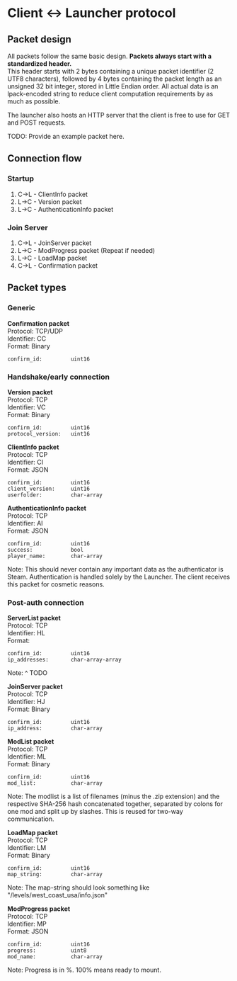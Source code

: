 # Client <-> Launcher protocol

## Packet design
All packets follow the same basic design.
**Packets always start with a standardized header.**<br>
This header starts with 2 bytes containing a unique packet identifier (2 UTF8 characters), followed by 4 bytes containing the packet length as an unsigned 32 bit integer, stored in Little Endian order.
All actual data is an lpack-encoded string to reduce client computation requirements by as much as possible.

The launcher also hosts an HTTP server that the client is free to use for GET and POST requests.

TODO: Provide an example packet here.


## Connection flow
### Startup
1. C->L - ClientInfo packet
2. L->C - Version packet
3. L->C - AuthenticationInfo packet

### Join Server
1. C->L - JoinServer packet
2. L->C - ModProgress packet (Repeat if needed)
3. L->C - LoadMap packet
4. C->L - Confirmation packet

## Packet types
### Generic
**Confirmation packet**<br>
Protocol: TCP/UDP<br>
Identifier: CC<br>
Format: Binary
```
confirm_id:         uint16
```

### Handshake/early connection
**Version packet**<br>
Protocol: TCP<br>
Identifier: VC<br>
Format: Binary
```
confirm_id:         uint16
protocol_version:   uint16
```

**ClientInfo packet**<br>
Protocol: TCP<br>
Identifier: CI<br>
Format: JSON
```
confirm_id:         uint16
client_version:     uint16
userfolder:         char-array
```

**AuthenticationInfo packet**<br>
Protocol: TCP<br>
Identifier: AI<br>
Format: JSON
```
confirm_id:         uint16
success:            bool
player_name:        char-array
```
Note: This should never contain any important data as the authenticator is Steam.
Authentication is handled solely by the Launcher. The client receives this packet for cosmetic reasons.

### Post-auth connection
**ServerList packet**<br>
Protocol: TCP<br>
Identifier: HL<br>
Format:
```
confirm_id:         uint16
ip_addresses:       char-array-array
```
Note: ^ TODO

**JoinServer packet**<br>
Protocol: TCP<br>
Identifier: HJ<br>
Format: Binary
```
confirm_id:         uint16
ip_address:         char-array
```

**ModList packet**<br>
Protocol: TCP<br>
Identifier: ML<br>
Format: Binary
```
confirm_id:         uint16
mod_list:           char-array
```
Note: The modlist is a list of filenames (minus the .zip extension) and the respective SHA-256 hash concatenated together, separated by colons for one mod and split up by slashes.
This is reused for two-way communication.

**LoadMap packet**<br>
Protocol: TCP<br>
Identifier: LM<br>
Format: Binary
```
confirm_id:         uint16
map_string:         char-array
```
Note: The map-string should look something like "/levels/west_coast_usa/info.json"

**ModProgress packet**<br>
Protocol: TCP<br>
Identifier: MP<br>
Format: JSON
```
confirm_id:         uint16
progress:           uint8
mod_name:           char-array
```
Note: Progress is in %. 100% means ready to mount.
